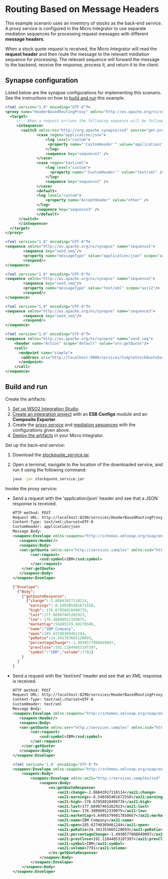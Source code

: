 # Routing Based on Message Headers

This example scenario uses an inventory of stocks as the back-end service. A proxy service is configured in the Micro Integrator to use separate mediation sequences for processing request messages with different **message headers**. 

When a stock quote request is received, the Micro Integrator will read the **request header** and then route the message to the relevant mediation sequence for processing. The relevant sequence will forward the message to the backend, receive the response, process it, and return it to the client.
    
## Synapse configuration
    
Listed below are the synapse configurations for implementing this scenario. See the instructions on how to [build and run](#build-and-run) this example.

```xml tab="Proxy Service"
<?xml version="1.0" encoding="UTF-8"?>
<proxy name="HeaderBasedRoutingProxy" xmlns="http://ws.apache.org/ns/synapse" transports="https http" startOnLoad="true" trace="disable">
  <target>
     <!-- When a request arrives the following sequence will be followed -->   
     <inSequence>
       <switch xmlns:ns="http://org.apache.synapse/xsd" source="get-property('transport','CustomHeader')">
              <case regex="application/json">
                  <log level="custom"> 
                   <property name="'CustomHeader'" value="application/json" /> 
                  </log> 
                  <sequence key="sequence1" />
              </case>
              <case regex="text/xml">
                  <log level="custom"> 
                    <property name="'CustomHeader'" value="text/xml" /> 
                  </log> 
                  <sequence key="sequence2" />
              </case>
              <default>
              <log level="custom"> 
                  <property name="AcceptHeader" value="other" /> 
              </log> 
              <sequence key="sequence3" />
              </default>
      </switch>      
      </inSequence>
  </target>
</proxy>
```

```xml tab="Sequence 1"
<?xml version="1.0" encoding="UTF-8"?>
<sequence xmlns="http://ws.apache.org/ns/synapse" name="sequence1"> 
        <sequence key="send_seq"/> 
        <property name="messageType" value="application/json" scope="axis2"/>
        <respond/>
</sequence>
```

```xml tab="Sequence 2"
<?xml version="1.0" encoding="UTF-8"?>
<sequence xmlns="http://ws.apache.org/ns/synapse" name="sequence2"> 
        <sequence key="send_seq"/> 
        <property name="messageType" value="text/xml" scope="axis2"/>
        <respond/>
</sequence>
```

```xml tab="Sequence 3"
<?xml version="1.0" encoding="UTF-8"?>
<sequence xmlns="http://ws.apache.org/ns/synapse" name="sequence3"> 
        <sequence key="send_seq"/> 
        <respond/>
</sequence>
```    

```xml tab="Send Seq"
<?xml version="1.0" encoding="UTF-8"?>
<sequence xmlns="http://ws.apache.org/ns/synapse" name="send_seq"> 
    <header name="Action" scope="default" value="urn:getQuote"/>
    <call> 
      <endpoint name="simple">
       <address uri="http://localhost:9000/services/SimpleStockQuoteService"/> 
      </endpoint> 
    </call> 
</sequence>
```   

## Build and run

Create the artifacts:

1. [Set up WSO2 Integration Studio](../../../../develop/installing-WSO2-Integration-Studio).
2. [Create an integration project](../../../../develop/create-integration-project) with an <b>ESB Configs</b> module and an <b>Composite Exporter</b>.
3. Create the [proxy service](../../../../develop/creating-artifacts/creating-a-proxy-service) and [mediation sequences](../../../../develop/creating-artifacts/creating-reusable-sequences) with the configurations given above.
4. [Deploy the artifacts](../../../../develop/deploy-artifacts) in your Micro Integrator.

Set up the back-end service:

1. Download the [stockquote_service.jar](https://github.com/wso2-docs/WSO2_EI/blob/master/Back-End-Service/stockquote_service.jar).
2. Open a terminal, navigate to the location of the downloaded service, and run it using the following command:

    ```bash
    java -jar stockquote_service.jar
    ```

Invoke the proxy service:

- Send a request with the 'application/json' header and see that a JSON response is received.

    ```xml tab='Request (application/json)'
    HTTP method: POST 
    Request URL: http://localhost:8290/services/HeaderBasedRoutingProxy
    Content-Type: text/xml;charset=UTF-8
    CustomHeader: application/json
    Message Body:
    <soapenv:Envelope xmlns:soapenv="http://schemas.xmlsoap.org/soap/envelope/">
       <soapenv:Header/>
       <soapenv:Body>
       <ser:getQuote xmlns:ser="http://services.samples" xmlns:xsd="http://services.samples/xsd">
            <ser:request>
                <xsd:symbol>IBM</xsd:symbol>
            </ser:request>
        </ser:getQuote>
       </soapenv:Body>
    </soapenv:Envelope>
    ```

    ```json tab='Response'
    {"Envelope":
      {"Body":
        {"getQuoteResponse":
          {"change":-2.86843917118114,
           "earnings":-8.540305401672558,
           "high":-176.67958828498735,
           "last":177.66987465262923,
           "low":-176.30898912339075,
           "marketCap":56495579.98178506,
           "name":"IBM Company",
           "open":185.62740369461244,
           "peRatio":24.341353665128693,
           "percentageChange":-1.4930577008849097,
           "prevClose":192.11844053187397,
           "symbol":"IBM","volume":7791}
        }
      }
    }
    ```

- Send a request with the 'text/xml' header and see that an XML response is received.

    ```xml tab='Request (text/xml)'
    HTTP method: POST 
    Request URL: http://localhost:8290/services/HeaderBasedRoutingProxy
    Content-Type: text/xml;charset=UTF-8
    CustomHeader: text/xml
    Message Body:
    <soapenv:Envelope xmlns:soapenv="http://schemas.xmlsoap.org/soap/envelope/">
       <soapenv:Header/>
       <soapenv:Body>
       <ser:getQuote xmlns:ser="http://services.samples" xmlns:xsd="http://services.samples/xsd">
            <ser:request>
                <xsd:symbol>IBM</xsd:symbol>
            </ser:request>
        </ser:getQuote>
       </soapenv:Body>
    </soapenv:Envelope>
    ```

    ```xml tab='Response'
    <?xml version='1.0' encoding='UTF-8'?>
    <soapenv:Envelope xmlns:soapenv="http://schemas.xmlsoap.org/soap/envelope/">
        <soapenv:Body>
            <soapenv:Envelope xmlns:ax21="http://services.samples/xsd" xmlns:ns="http://services.samples">
                <soapenv:Body>
                    <ns:getQuoteResponse>
                        <ax21:change>-2.86843917118114</ax21:change>
                        <ax21:earnings>-8.540305401672558</ax21:earnings>
                        <ax21:high>-176.67958828498735</ax21:high>
                        <ax21:last>177.66987465262923</ax21:last>
                        <ax21:low>-176.30898912339075</ax21:low>
                        <ax21:marketCap>5.649557998178506E7</ax21:marketCap>
                        <ax21:name>IBM Company</ax21:name>
                        <ax21:open>185.62740369461244</ax21:open>
                        <ax21:peRatio>24.341353665128693</ax21:peRatio>
                        <ax21:percentageChange>-1.4930577008849097</ax21:percentageChange>
                        <ax21:prevClose>192.11844053187397</ax21:prevClose>
                        <ax21:symbol>IBM</ax21:symbol>
                        <ax21:volume>7791</ax21:volume>
                    </ns:getQuoteResponse>
                </soapenv:Body>
            </soapenv:Envelope>
        </soapenv:Body>
    </soapenv:Envelope>
    ```
